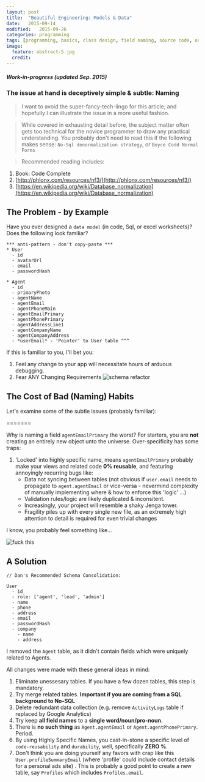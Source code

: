 ```yaml
---
layout: post
title:  "Beautiful Engineering: Models & Data"
date:   2015-09-14
modified:   2015-09-26
categories: programming
tags: [programming, basics, class design, field naming, source code, organization]
image:
  feature: abstract-5.jpg
  credit:
---
```


#### _Work-in-progress (updated Sep. 2015)_


### The issue at hand is deceptively simple & subtle: **Naming**

> I want to avoid the super-fancy-tech-lingo for this article; and hopefully I can illustrate the issue in a more useful fashion.

> While covered in exhausting detail before, the subject matter often gets too technical for the novice programmer to draw any practical understanding. You probably don't need to read this if the following makes sense: `No-Sql denormalization strategy`, or `Boyce Codd Normal Forms`

> Recommended reading includes:
>
1. Book: Code Complete
2. [http://phlonx.com/resources/nf3/](http://phlonx.com/resources/nf3/)
3. [https://en.wikipedia.org/wiki/Database_normalization](https://en.wikipedia.org/wiki/Database_normalization)


## The Problem - by Example

Have you ever designed a `data model` (in code, Sql, or excel worksheets)?
Does the following look familiar?

```
*** anti-pattern - don't copy-paste ***
* User
  - id
  - avatarUrl
  - email
  - passwordHash

* Agent
  - id
  - primaryPhoto
  - agentName
  - agentEmail
  - agentPhoneMain
  - agentEmailPrimary
  - agentPhonePrimary
  - agentAddressLine1
  - agentCompanyName
  - agentCompanyAddress
  - *userEmail* - 'Pointer' to User table ^^^
```

If this is familiar to you, I'll bet you:

1. Feel any change to your app will necessitate hours of arduous debugging.
1. Fear ANY Changing Requirements
![schema refactor][schema_refactor]


## The Cost of Bad (Naming) Habits


Let's examine some of the subtle issues (probably familiar):

=======

Why is naming a field `agentEmailPrimary` the worst?
For starters, you are **not** creating an entirely new object unto the universe. Over-specificity has some traps:

1. 'Locked' into highly specific name, means `agentEmailPrimary` probably make your views and related code **0% reusable**, and featuring annoyingly recurring bugs like:
    - Data not syncing between tables (not obvious if `user.email` needs to propagate to `agent.agentEmail` or vice-versa - nevermind complexity of manually implementing where & how to enforce this 'logic' ...)
    - Validation rules/logic are likely duplicated & inconsitent.
    - Increasingly, your project will resemble a shaky Jenga tower.
    - Fragility piles up with every single new file, as an extremely high attention to detail is required for even trivial changes

I know, you probably feel something like...

![fuck this][fuck_this]


## A Solution


```
// Dan's Recommended Schema Consolidation:

User
  - id
  - role: ['agent', 'lead', 'admin']
  - name
  - phone
  - address
  - email
  - passwordHash
  - company
    - name
    - address

```

I removed the `Agent` table, as it didn't contain fields which were uniquely related to Agents.

All changes were made with these general ideas in mind:

1. Eliminate unessesary tables. If you have a few dozen tables, this step is mandatory.
  1. Try merge related tables. **Important if you are coming from a SQL background to No-SQL**
  1. Delete redundant data collection (e.g. remove `ActivityLogs` table if replaced by Google Analytics)
1. Try keep **all field names** to a **single word/noun/pro-noun**.
  1. There is **no such thing** as `Agent.agentEmail` or `Agent.agentPhonePrimary`. Period.
  1. By using Highly Specific Names, you cast-in-stone a specific level of `code-reusability` and `durability`, well, specifically **ZERO %**.
  1. Don't think you are doing yourself any favors with crap like this `User.profileSummaryEmail` (where 'profile' could include contact details for a personal ads site) . This is probably a good point to create a new table, say `Profiles` which includes `Profiles.email`.




<!-- ![schema refactor][schema_refactor] -->

[schema_refactor]: https://res.cloudinary.com/ddd/image/upload/bldg-collapse__wsZKhIc_kafcha.gif
[not_a_fan]: https://res.cloudinary.com/ddd/image/upload/timeout-expired.gif
[teamwork]: https://res.cloudinary.com/ddd/image/upload/teamwork__tumblr_n2df80cPZa1s373hwo1_400_ghv4xn.gif
[fuck_this]: https://res.cloudinary.com/ddd/image/upload/panda-rampage__tumblr_nq7srwTXqr1stn6klo1_500_gm2som.gif
[new_feature]: https://res.cloudinary.com/ddd/image/upload/simba-toss-error.gif
[drinking]: http://res.cloudinary.com/ddd/image/upload/v1442175801/system-maint-anon.gif
[cat_outfit]: http://res.cloudinary.com/ddd/image/upload/v1441143858/cat-bee-fail.gif
[cat_loops]: http://res.cloudinary.com/ddd/image/upload/v1441143869/cat-loops.gif
[cat_bowl]: http://res.cloudinary.com/ddd/image/upload/v1441143883/kitten_bowl.gif
[cat_wtf]: http://res.cloudinary.com/ddd/image/upload/v1441143878/cat-wtf.gif
[endless_loop]: http://res.cloudinary.com/ddd/image/upload/v1441143881/endless-loop.gif

